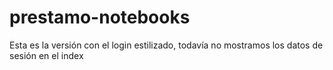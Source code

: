 # prestamo-notebooks
Esta es la versión con el login estilizado, todavía no mostramos los datos de sesión en el index
